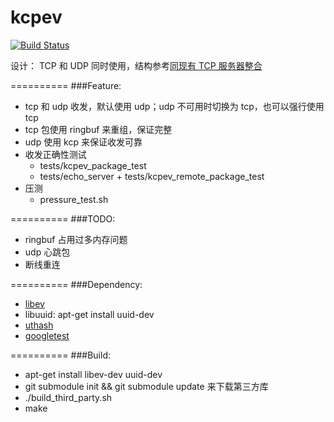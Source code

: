 # kcpev
[![Build Status](https://travis-ci.org/disenone/kcpev.svg?branch=master)
](https://travis-ci.org/disenone/kcpev)

设计：
TCP 和 UDP 同时使用，结构参考[同现有 TCP 服务器整合](https://github.com/skywind3000/kcp/wiki/Cooperate-With-Tcp-Server)

==========
###Feature:
* tcp 和 udp 收发，默认使用 udp；udp 不可用时切换为 tcp，也可以强行使用 tcp
* tcp 包使用 ringbuf 来重组，保证完整
* udp 使用 kcp 来保证收发可靠
* 收发正确性测试
	- tests/kcpev_package_test
	- tests/echo_server + tests/kcpev_remote_package_test
* 压测
	- pressure_test.sh

==========
###TODO:
* ringbuf 占用过多内存问题
* udp 心跳包
* 断线重连

==========
###Dependency:
* [libev](http://software.schmorp.de/pkg/libev.html)
* libuuid: apt-get install uuid-dev 
* [uthash](https://github.com/troydhanson/uthash)
* [googletest](https://github.com/google/googletest.git)

==========
###Build:
* apt-get install libev-dev uuid-dev
* git submodule init && git submodule update 来下载第三方库
* ./build_third_party.sh
* make

